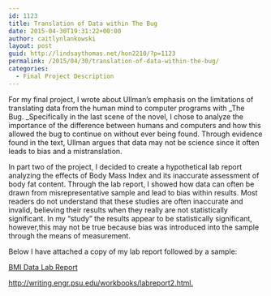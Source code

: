 ```yaml
---
id: 1123
title: Translation of Data within The Bug
date: 2015-04-30T19:31:22+00:00
author: caitlynlankowski
layout: post
guid: http://lindsaythomas.net/hon2210/?p=1123
permalink: /2015/04/30/translation-of-data-within-the-bug/
categories:
  - Final Project Description
---
```

For my final project, I wrote about Ullman&#8217;s emphasis on the limitations of translating data from the human mind to computer programs with _The Bug. _Specifically in the last scene of the novel, I chose to analyze the importance of the difference between humans and computers and how this allowed the bug to continue on without ever being found. Through evidence found in the text, Ullman argues that data may not be science since it often leads to bias and a mistranslation.

In part two of the project, I decided to create a hypothetical lab report analyzing the effects of Body Mass Index and its inaccurate assessment of body fat content. Through the lab report, I showed how data can often be drawn from misrepresentative sample and lead to bias within results. Most readers do not understand that these studies are often inaccurate and invalid, believing their results when they really are not statistically significant. In my &#8220;study&#8221; the results appear to be statistically significant, however,this may not be true because bias was introduced into the sample through the means of measurement.

Below I have attached a copy of my lab report followed by a sample:

[BMI Data Lab Report](http://lindsaythomas.net/hon2210/wp-content/uploads/sites/7/2015/04/Reading-Data-Lab-Report.docx)

[<http://writing.engr.psu.edu/workbooks/labreport2.html>.](//writing.engr.psu.edu/workbooks/labreport2.html>. "Sample of Lab Report")